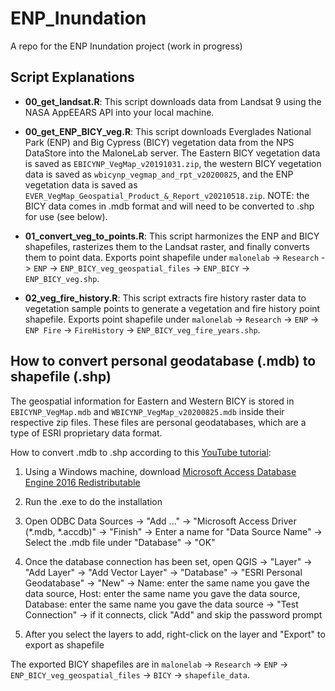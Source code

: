 # ENP_Inundation
A repo for the ENP Inundation project (work in progress)

## Script Explanations

- **00_get_landsat.R**: This script downloads data from Landsat 9 using the NASA AppEEARS API into your local machine.

- **00_get_ENP_BICY_veg.R**: This script downloads Everglades National Park (ENP) and Big Cypress (BICY) vegetation data from the NPS DataStore into the MaloneLab server. The Eastern BICY vegetation data is saved as `EBICYNP_VegMap_v20191031.zip`, the western BICY vegetation data is saved as `wbicynp_vegmap_and_rpt_v20200825`, and the ENP vegetation data is saved as `EVER_VegMap_Geospatial_Product_&_Report_v20210518.zip`. NOTE: the BICY data comes in .mdb format and will need to be converted to .shp for use (see below).

- **01_convert_veg_to_points.R**: This script harmonizes the ENP and BICY shapefiles, rasterizes them to the Landsat raster, and finally converts them to point data. Exports point shapefile under `malonelab` -> `Research` -> `ENP` -> `ENP_BICY_veg_geospatial_files` -> `ENP_BICY` -> `ENP_BICY_veg.shp`.

- **02_veg_fire_history.R**: This script extracts fire history raster data to vegetation sample points to generate a vegetation and fire history point shapefile. Exports point shapefile under `malonelab` -> `Research` -> `ENP` -> `ENP Fire` -> `FireHistory` -> `ENP_BICY_veg_fire_years.shp`.

## How to convert personal geodatabase (.mdb) to shapefile (.shp)

The geospatial information for Eastern and Western BICY is stored in `EBICYNP_VegMap.mdb` and `WBICYNP_VegMap_v20200825.mdb` inside their respective zip files. These files are personal geodatabases, which are a type of ESRI proprietary data format. 

How to convert .mdb to .shp according to this [YouTube tutorial](https://www.youtube.com/watch?v=RTtn0TA1fYM):

1. Using a Windows machine, download [Microsoft Access Database Engine 2016 Redistributable](https://www.microsoft.com/en-us/download/details.aspx?id=54920&irgwc=1)

2. Run the .exe to do the installation

3. Open ODBC Data Sources -> "Add ..." -> "Microsoft Access Driver (\*.mdb, \*.accdb)" -> "Finish" -> Enter a name for "Data Source Name" -> Select the .mdb file under "Database" -> "OK"

4. Once the database connection has been set, open QGIS -> "Layer" -> "Add Layer" -> "Add Vector Layer" -> "Database" -> "ESRI Personal Geodatabase" -> "New" -> Name: enter the same name you gave the data source, Host: enter the same name you gave the data source, Database: enter the same name you gave the data source -> "Test Connection" -> if it connects, click "Add" and skip the password prompt

5. After you select the layers to add, right-click on the layer and "Export" to export as shapefile

The exported BICY shapefiles are in `malonelab` -> `Research` -> `ENP` -> `ENP_BICY_veg_geospatial_files` -> `BICY` -> `shapefile_data`.
